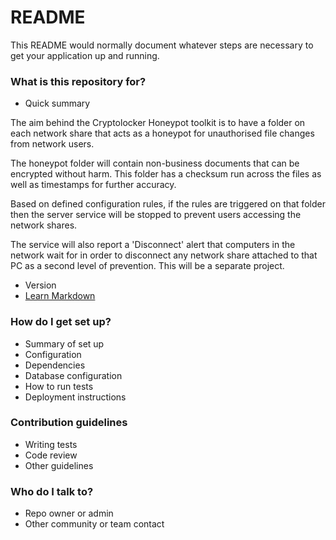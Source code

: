 # README #

This README would normally document whatever steps are necessary to get your application up and running.

### What is this repository for? ###

* Quick summary

The aim behind the Cryptolocker Honeypot toolkit is to have a folder on each network share that acts as a honeypot for unauthorised file changes from network users.

The honeypot folder will contain non-business documents that can be encrypted without harm. This folder has a checksum run across the files as well as timestamps for further accuracy.

Based on defined configuration rules, if the rules are triggered on that folder then the server service will be stopped to prevent users accessing the network shares.

The service will also report a 'Disconnect' alert that computers in the network wait for in order to disconnect any network share attached to that PC as a second level of prevention. This will be a separate project.

* Version
* [Learn Markdown](https://bitbucket.org/tutorials/markdowndemo)

### How do I get set up? ###

* Summary of set up
* Configuration
* Dependencies
* Database configuration
* How to run tests
* Deployment instructions

### Contribution guidelines ###

* Writing tests
* Code review
* Other guidelines

### Who do I talk to? ###

* Repo owner or admin
* Other community or team contact